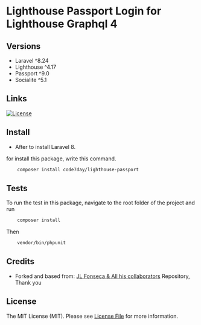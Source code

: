 Lighthouse Passport Login for Lighthouse Graphql 4
===============================================
## Versions
- Laravel ^8.24
- Lighthouse ^4.17
- Passport ^9.0
- Socialite ^5.1

## Links
[![License](https://poser.pugx.org/laravel/framework/license.svg)](https://packagist.org/packages/laravel/framework)

## Install
-   After to install Laravel 8.

for install this package, write this command.

```bash
    composer install code7day/lighthouse-passport
```

## Tests

To run the test in this package, navigate to the root folder of the project and run

```bash
    composer install
```
Then

```bash
    vendor/bin/phpunit
```

## Credits

- Forked and based from: [JL Fonseca & All his collaborators](https://github.com/joselfonseca/lighthouse-graphql-passport-auth) Repository, Thank you

## License

The MIT License (MIT). Please see [License File](license.md) for more information.